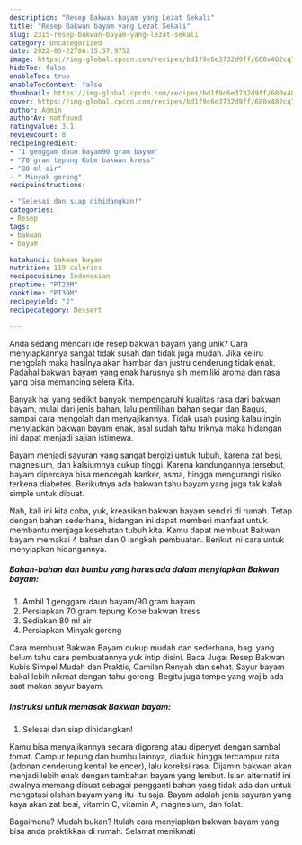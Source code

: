 ```yaml
---
description: "Resep Bakwan bayam yang Lezat Sekali"
title: "Resep Bakwan bayam yang Lezat Sekali"
slug: 2315-resep-bakwan-bayam-yang-lezat-sekali
category: Uncategorized
date: 2022-05-22T06:15:57.975Z
image: https://img-global.cpcdn.com/recipes/bd1f9c6e3732d9ff/680x482cq70/bakwan-bayam-foto-resep-utama.jpg
hideToc: false
enableToc: true
enableTocContent: false
thumbnail: https://img-global.cpcdn.com/recipes/bd1f9c6e3732d9ff/680x482cq70/bakwan-bayam-foto-resep-utama.jpg
cover: https://img-global.cpcdn.com/recipes/bd1f9c6e3732d9ff/680x482cq70/bakwan-bayam-foto-resep-utama.jpg
author: Admin
authorAv: notfound
ratingvalue: 3.1
reviewcount: 8
recipeingredient:
- "1 genggam daun bayam90 gram bayam"
- "70 gram tepung Kobe bakwan kress"
- "80 ml air"
- " Minyak goreng"
recipeinstructions:

- "Selesai dan siap dihidangkan!"
categories:
- Resep
tags:
- bakwan
- bayam

katakunci: bakwan bayam 
nutrition: 119 calories
recipecuisine: Indonesian
preptime: "PT23M"
cooktime: "PT39M"
recipeyield: "2"
recipecategory: Dessert

---
```





Anda sedang mencari ide resep bakwan bayam yang unik? Cara menyiapkannya sangat tidak susah dan tidak juga mudah. Jika keliru mengolah maka hasilnya akan hambar dan justru cenderung tidak enak. Padahal bakwan bayam yang enak harusnya sih memiliki aroma dan rasa yang bisa memancing selera Kita.





Banyak hal yang sedikit banyak mempengaruhi kualitas rasa dari bakwan bayam, mulai dari jenis bahan, lalu pemilihan bahan segar dan Bagus, sampai cara mengolah dan menyajikannya. Tidak usah pusing kalau ingin menyiapkan bakwan bayam enak,      asal sudah tahu triknya maka hidangan ini dapat menjadi sajian istimewa.














Bayam menjadi sayuran yang sangat bergizi untuk tubuh, karena zat besi, magnesium, dan kalsiumnya cukup tinggi. Karena kandungannya tersebut, bayam dipercaya bisa mencegah kanker, asma, hingga mengurangi risiko terkena diabetes. Berikutnya ada bakwan tahu bayam yang juga tak kalah simple untuk dibuat.






Nah, kali ini kita coba, yuk, kreasikan bakwan bayam sendiri di rumah. Tetap dengan bahan sederhana, hidangan ini dapat memberi manfaat untuk membantu menjaga kesehatan tubuh kita. Kamu dapat membuat Bakwan bayam memakai 4 bahan dan 0 langkah pembuatan. Berikut ini cara untuk menyiapkan hidangannya.

<!--inarticleads1-->

##### Bahan-bahan dan bumbu yang harus ada dalam menyiapkan Bakwan bayam:

1. Ambil 1 genggam daun bayam/90 gram bayam
1. Persiapkan 70 gram tepung Kobe bakwan kress
1. Sediakan 80 ml air
1. Persiapkan  Minyak goreng


Cara membuat Bakwan Bayam cukup mudah dan sederhana, bagi yang belum tahu cara pembuatannya yuk intip disini. Baca Juga: Resep Bakwan Kubis Simpel Mudah dan Praktis, Camilan Renyah dan sehat. Sayur bayam bakal lebih nikmat dengan tahu goreng. Begitu juga tempe yang wajib ada saat makan sayur bayam. 

<!--inarticleads2-->

##### Instruksi untuk memasak Bakwan bayam:


1. Selesai dan siap dihidangkan!

Kamu bisa menyajikannya secara digoreng atau dipenyet dengan sambal tomat. Campur tepung dan bumbu lainnya, diaduk hingga tercampur rata (adonan cenderung kental ke encer), lalu koreksi rasa. Dijamin bakwan akan menjadi lebih enak dengan tambahan bayam yang lembut. Isian alternatif ini awalnya memang dibuat sebagai pengganti bahan yang tidak ada dan untuk mengatasi olahan bayam yang itu-itu saja. Bayam adalah jenis sayuran yang kaya akan zat besi, vitamin C, vitamin A, magnesium, dan folat. 

Bagaimana? Mudah bukan? Itulah cara menyiapkan bakwan bayam yang bisa anda praktikkan di rumah. Selamat menikmati
